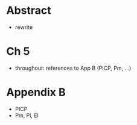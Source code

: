 # Abstract
- rewrite

# Ch 5
- throughout: references to App B (PICP, Pm, ...)

# Appendix B
- PICP
- Pm, Pl, El
